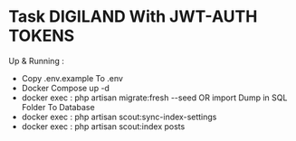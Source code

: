 # Task DIGILAND With JWT-AUTH TOKENS

Up & Running : 

- Copy .env.example To .env
- Docker Compose up -d
- docker exec : php artisan migrate:fresh --seed   OR    import Dump in SQL Folder To Database
- docker exec : php artisan scout:sync-index-settings
- docker exec : php artisan scout:index posts
